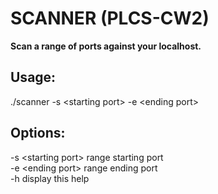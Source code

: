 # SCANNER (PLCS-CW2)

**Scan a range of ports against your localhost.**

## Usage:
 ./scanner -s \<starting port\> -e \<ending port\>

 ## Options:
 -s \<starting port\>     range starting port <br />
 -e \<ending port\>       range ending port <br />
 -h                     display this help <br />

